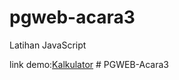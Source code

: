 
# pgweb-acara3
Latihan JavaScript

link demo:[Kalkulator](https://fuadagus.github.io/PGWEB-Acara3)
#   P G W E B - A c a r a 3 
 
 
